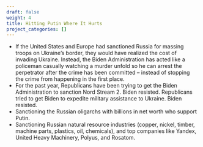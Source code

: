 ```yaml
---
draft: false
weight: 4
title: Hitting Putin Where It Hurts
project_categories: []
---
```

* If the United States and Europe had sanctioned Russia for massing troops on Ukraine’s border, they would have realized the cost of invading Ukraine. Instead, the Biden Administration has acted like a policeman casually watching a murder unfold so he can arrest the perpetrator after the crime has been committed – instead of stopping the crime from happening in the first place. 
* For the past year, Republicans have been trying to get the Biden Administration to sanction Nord Stream 2. Biden resisted. Republicans tried to get Biden to expedite military assistance to Ukraine. Biden resisted.
* Sanctioning the Russian oligarchs with billions in net worth who support Putin.
* Sanctioning Russian natural resource industries (copper, nickel, timber, machine parts, plastics, oil, chemicals), and top companies like Yandex, United Heavy Machinery, Polyus, and Rosatom.